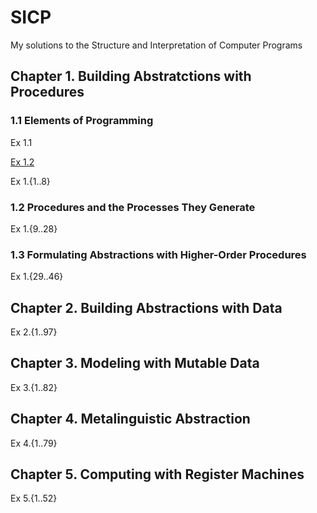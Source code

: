 SICP
====

My solutions to the Structure and Interpretation of Computer Programs

## Chapter 1. Building Abstratctions with Procedures

### 1.1 Elements of Programming

Ex 1.1

[Ex 1.2](Chapter1/1_1/Exercise1_2.scm)

Ex 1.{1..8}

### 1.2 Procedures and the Processes They Generate

Ex 1.{9..28}

### 1.3 Formulating Abstractions with Higher-Order Procedures

Ex 1.{29..46}

## Chapter 2. Building Abstractions with Data

Ex 2.{1..97}

## Chapter 3. Modeling with Mutable Data

Ex 3.{1..82}

## Chapter 4. Metalinguistic Abstraction

Ex 4.{1..79}

## Chapter 5. Computing with Register Machines

Ex 5.{1..52}
